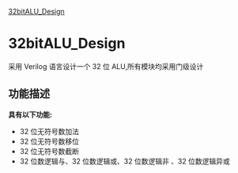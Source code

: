 [32bitALU_Design](#32bitALU_Design) 
# 32bitALU_Design
采用 Verilog 语言设计一个 32 位 ALU,所有模块均采用门级设计
## 功能描述
**具有以下功能:**
- 32 位无符号数加法
- 32 位无符号数移位
- 32 位无符号数截断
- 32 位数逻辑与、32 位数逻辑或、32 位数逻辑非 、32 位数逻辑异或
